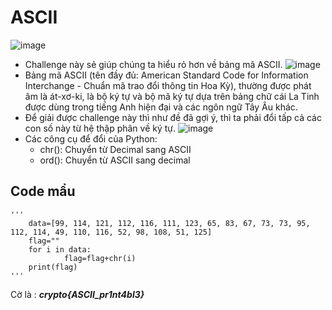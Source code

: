 # ASCII
![image](https://user-images.githubusercontent.com/128831586/231408181-07256863-6a41-462e-add6-ffea4ba25114.png)
- Challenge này sẻ giúp chúng ta hiểu rỏ hơn về bảng mã ASCII.
![image](https://user-images.githubusercontent.com/128831586/231409740-007de9a3-36e8-40f4-a084-342590b4d567.png)
- Bảng mã ASCII (tên đầy đủ: American Standard Code for Information Interchange - Chuẩn mã trao đổi thông tin Hoa Kỳ), thường được phát âm là át-xơ-ki, là bộ ký tự và bộ mã ký tự dựa trên bảng chữ cái La Tinh được dùng trong tiếng Anh hiện đại và các ngôn ngữ Tây Âu khác.
- Để giải được challenge này thì như đề đã gợi ý, thì ta phải đổi tấp cả các con số này từ hệ thập phân về ký tự.
![image](https://user-images.githubusercontent.com/128831586/231410814-ea7ab599-e318-4718-b9a7-9853f9a7363d.png)
- Các công cụ để đổi của Python:
  + chr(): Chuyển từ Decimal sang ASCII
  + ord(): Chuyển từ ASCII sang decimal
## Code mẩu
	'''
		data=[99, 114, 121, 112, 116, 111, 123, 65, 83, 67, 73, 73, 95, 112, 114, 49, 110, 116, 52, 98, 108, 51, 125]
		flag=""
		for i in data:
				flag=flag+chr(i)
		print(flag)
	'''
	
Cờ là : ***crypto{ASCII_pr1nt4bl3}***
